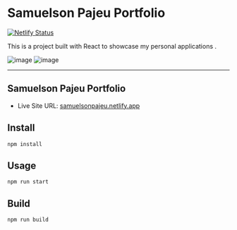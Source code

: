 # Samuelson Pajeu Portfolio
[![Netlify Status](https://api.netlify.com/api/v1/badges/3a8972fb-046d-4a59-ba25-44ec2a825e0e/deploy-status)](https://app.netlify.com/sites/samuelsonpajeu/deploys)

This is a project built with React to showcase my personal applications .

![image](https://github.com/SamuelsonPajeu/samuelsonpajeu-portfolio/assets/79151331/e045f038-e169-43d8-9ad7-bead75443ea7)
![image](https://github.com/SamuelsonPajeu/samuelsonpajeu-portfolio/assets/79151331/e5f2f96a-36ca-4edd-be02-c813196c4986)

------------------------------------------------------------------------------------------

## Samuelson Pajeu Portfolio

- Live Site URL: [samuelsonpajeu.netlify.app](https://samuelsonpajeu.netlify.app)

## Install
```
npm install
```

## Usage
```
npm run start
```

## Build
```
npm run build
```
